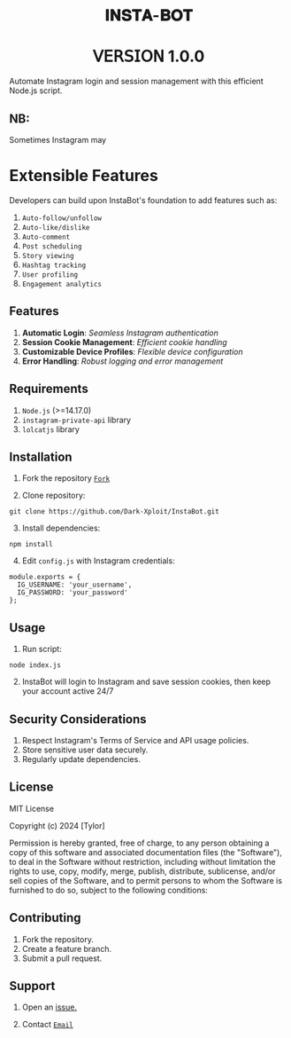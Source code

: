<h1 align="center"> 𝐈𝐍𝐒𝐓𝐀-𝐁𝐎𝐓 </h1>
<h1 align="center"> 𝖵𝖤𝖱𝖲𝖨𝖮𝖭 1.0.0 </h1>

Automate Instagram login and session management with this efficient Node.js script.

## NB:
Sometimes Instagram may 

# Extensible Features

Developers can build upon InstaBot's foundation to add features such as:

1. `Auto-follow/unfollow`
2. `Auto-like/dislike`
3. `Auto-comment`
4. `Post scheduling`
5. `Story viewing`
6. `Hashtag tracking`
7. `User profiling`
8. `Engagement analytics`

## Features

1. **Automatic Login**: *Seamless Instagram authentication*
2. **Session Cookie Management**: *Efficient cookie handling*
3. **Customizable Device Profiles**: *Flexible device configuration*
4. **Error Handling**: *Robust logging and error management*

## Requirements 

1. `Node.js` (>=14.17.0)
2. `instagram-private-api` library
3. `lolcatjs` library

## Installation 

1. Fork the repository [`Fork`](https://github.com/Dark-Xploit/InstaBot/fork)
   
2. Clone repository:
```
git clone https://github.com/Dark-Xploit/InstaBot.git
```
3. Install dependencies:
```
npm install
```
4. Edit `config.js` with Instagram credentials:

```
module.exports = {
  IG_USERNAME: 'your_username',
  IG_PASSWORD: 'your_password'
};
```

## Usage

1. Run script:
```
node index.js
```
2. InstaBot will login to Instagram and save session cookies, then keep your account active 24/7

## Security Considerations

1. Respect Instagram's Terms of Service and API usage policies.
2. Store sensitive user data securely.
3. Regularly update dependencies.

## License

MIT License

Copyright (c) 2024 [Tylor]

Permission is hereby granted, free of charge, to any person obtaining a copy
of this software and associated documentation files (the "Software"), to deal
in the Software without restriction, including without limitation the rights
to use, copy, modify, merge, publish, distribute, sublicense, and/or sell
copies of the Software, and to permit persons to whom the Software is
furnished to do so, subject to the following conditions:

## Contributing

1. Fork the repository.
2. Create a feature branch.
3. Submit a pull request.

## Support

1. Open an <a href="https://github.com/Dark-Xploit/InstaBot/issues">issue.</a></p>
2. Contact [`Email`](phantomtylor@gmail.com)
